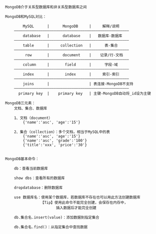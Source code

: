 ﻿

    MongoDB介于关系型数据库和非关系型数据库之间

    MongoDB和MySQL对比：

            MySQL      |      MongoDB     |     解释/说明
        ————————————————————————————————————————————————————
            database   |      database    |   数据库-数据库
        ————————————————————————————————————————————————————
            table      |     collection   |      表-集合
        ————————————————————————————————————————————————————
             row       |      document    |    记录/行-文档
        ————————————————————————————————————————————————————
            column     |       field      |      字段-域
        ————————————————————————————————————————————————————
            index      |       index      |     索引-索引
        ————————————————————————————————————————————————————
            joins      |                  | 表连接-MongoDB不支持
        ————————————————————————————————————————————————————
          primary key  |    primary key   | 主键-MongoDB自动将_id设为主键

    MongoDB三元素：
        文档、集合、数据库

        1、文档（document）
            {'name':'asc', 'age':'15'}

        2、集合（collection）：多个文档，相当于MySQL中的表
            {'name':'asc', 'age':'15'}
            {'name':'asc', 'grade':'100'}
            {'title':'xxx', 'price':'30'}


    MongoDB基本命令：

        db：查看当前数据库

        show dbs：查看所有的数据库

        dropdatabase：删除数据库

        use 数据库名：使用某个数据库，若数据库不存在也可以用此方法创建数据库
                    【Tip】使用此命令不能完全创建，会保存在内存中，
                           插入数据后才能完全创建

        db.集合名.insert(value)：添加数据到指定集合

        db.集合名.find()：从指定集合中查找数据


